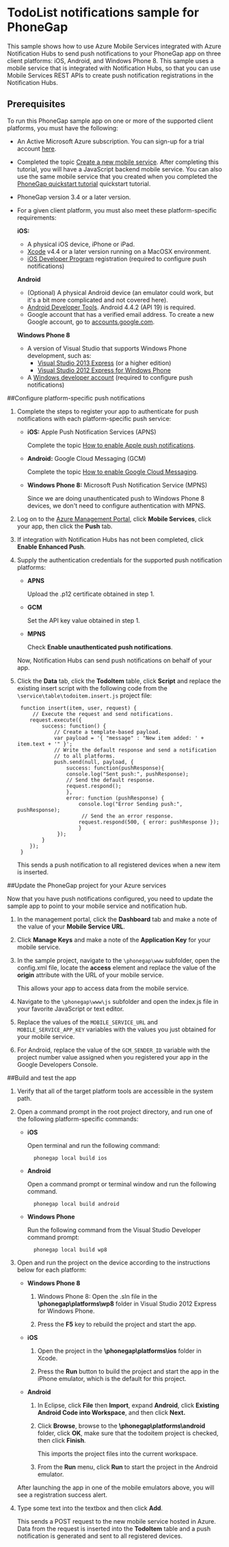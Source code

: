 # TodoList notifications sample for PhoneGap 

This sample shows how to use Azure Mobile Services integrated with Azure Notification Hubs to send push notifications to your PhoneGap app on three client platforms: iOS, Android, and Windows Phone 8. This sample uses a mobile service that is integrated with Notification Hubs, so that you can use Mobile Services REST APIs to create push notification registrations in the Notification Hubs.

## Prerequisites 
To run this PhoneGap sample app on one or more of the supported client platforms, you must have the following:

+ An Active Microsoft Azure subscription. You can sign-up for a trial account [here](http://www.windowsazure.com/en-us/pricing/free-trial/).
+ Completed the topic [Create a new mobile service]. After completing this tutorial, you will have a JavaScript backend mobile service. You can also use the same mobile service that you created when you completed the [PhoneGap quickstart tutorial](http://azure.microsoft.com/en-us/documentation/articles/mobile-services-javascript-backend-phonegap-get-started/) quickstart tutorial. 
+ PhoneGap version 3.4 or a later version.
+ For a given client platform, you must also meet these platform-specific requirements:

	**iOS:**
	+ A physical iOS device, iPhone or iPad.
	+ [Xcode](https://go.microsoft.com/fwLink/p/?LinkID=266532) v4.4 or a later version running on a MacOSX environment.
	+ [iOS Developer Program](https://developer.apple.com/programs/ios/develop.html) registration (required to configure push notifications)

	**Android**
	+ (Optional) A physical Android device (an emulator could work, but it's a bit more complicated and not covered here).
	+ [Android Developer Tools](). Android 4.4.2 (API 19) is required.
	+ Google account that has a verified email address. To create a new Google account, go to <a href="http://go.microsoft.com/fwlink/p/?linkid=268302&clcid=0x409" target="_blank">accounts.google.com</a>.

	**Windows Phone 8**
	+ A version of Visual Studio that supports Windows Phone development, such as:
		+ [Visual Studio 2013 Express](http://www.visualstudio.com/downloads/download-visual-studio-vs#d-express-windows-8) (or a higher edition)
		+ [Visual Studio 2012 Express for Windows Phone](https://go.microsoft.com/fwLink/p/?LinkID=268374)
	+ A [Windows developer account](http://msdn.microsoft.com/library/windows/apps/jj193592) (required to configure push notifications)

##Configure platform-specific push notifications 

1. Complete the steps to register your app to authenticate for push notifications with each platform-specific push service:

	+ **iOS:** Apple Push Notification Services (APNS)
	
		Complete the topic [How to enable Apple push notifications](http://azure.microsoft.com/en-us/documentation/articles/mobile-services-how-to-enable-apple-push-notifications/).

	+ **Android:** Google Cloud Messaging (GCM)

		Complete the topic [How to enable Google Cloud Messaging](http://azure.microsoft.com/en-us/documentation/articles/mobile-services-how-to-enable-google-cloud-messaging/).

	+ **Windows Phone 8:** Microsoft Push Notification Service (MPNS)
	 
		Since we are doing unauthenticated push to Windows Phone 8 devices, we don't need to configure authentication with MPNS.  
		
2. Log on to the [Azure Management Portal](https://manage.windowsazure.com/), click **Mobile Services**, click your app, then click the **Push** tab. 

3. If integration with Notification Hubs has not been completed, click **Enable Enhanced Push**. 

4. Supply the authentication credentials for the supported push notification platforms:

	+ **APNS**
		
		Upload the .p12 certificate obtained in step 1. 


	+ **GCM**
			
		Set the API key value obtained in step 1.  

	+ **MPNS**
			
		Check **Enable unauthenticated push notifications**.
 
	Now, Notification Hubs can send push notifications on behalf of your app.

5. Click the **Data** tab, click the **TodoItem** table, click **Script** and replace the existing insert script with the following code from the `\service\table\todoitem.insert.js` project file:

		function insert(item, user, request) {
		    // Execute the request and send notifications.
		   request.execute({
		       success: function() {                      
		           // Create a template-based payload.
		           var payload = '{ "message" : "New item added: ' + item.text + '" }';            
		           // Write the default response and send a notification
		           // to all platforms.            
		           push.send(null, payload, {               
		               success: function(pushResponse){
		               console.log("Sent push:", pushResponse);
		               // Send the default response.
		               request.respond();
		               },              
		               error: function (pushResponse) {
		                   console.log("Error Sending push:", pushResponse);
		                    // Send the an error response.
		                   request.respond(500, { error: pushResponse });
		                   }           
		            });                 
		       }
		   });   
		}

	This sends a push notification to all registered devices when a new item is inserted. 
		
 
##Update the PhoneGap project for your Azure services

Now that you have push notifications configured, you need to update the sample app to point to your mobile service and notification hub.

1. In the management portal, click the **Dashboard** tab and make a note of the value of your **Mobile Service URL**.

2. Click **Manage Keys** and make a note of the **Application Key** for your mobile service. 

3. In the sample project, navigate to the `\phonegap\www` subfolder, open the config.xml file, locate the **access** element and replace the value of the **origin** attribute with the URL of your mobile service.  

	This allows your app to access data from the mobile service.

4. Navigate to the `\phonegap\www\js` subfolder and open the index.js file in your favorite JavaScript or text editor.

5. Replace the values of the `MOBILE_SERVICE_URL` and `MOBILE_SERVICE_APP_KEY` variables with the values you just obtained for your mobile service.

6. For Android, replace the value of the `GCM_SENDER_ID` variable with the project number value assigned when you registered your app in the Google Developers Console.

##Build and test the app

1. Verify that all of the target platform tools are accessible in the system path. 

2. Open a command prompt in the root project directory, and run one of the following platform-specific commands: 

	+ **iOS**
 
		Open terminal and run the following command:

    		phonegap local build ios

	+ **Android**

		Open a command prompt or terminal window and run the following command. 

		    phonegap local build android

	+ **Windows Phone**

		Run the following command from the Visual Studio Developer command prompt:

    		phonegap local build wp8

3.	Open and run the project on the device according to the instructions below for each platform:

	+ **Windows Phone 8**

		1. Windows Phone 8: Open the .sln file in the **\phonegap\platforms\wp8** folder in Visual Studio 2012 Express for Windows Phone.
		
		2. Press the **F5** key to rebuild the project and start the app.

	+ **iOS**

		1. Open the project in the **\phonegap\platforms\ios** folder in Xcode.
		
		2. Press the **Run** button to build the project and start the app in the iPhone emulator, which is the default for this project.

	+ **Android**

		1. In Eclipse, click **File** then **Import**, expand **Android**, click **Existing Android Code into Workspace**, and then click **Next.** 
				
		2. Click **Browse**, browse to the **\phonegap\platforms\android** folder, click **OK**, make sure that the todoitem project is checked, then click **Finish**. 
		 
			This imports the project files into the current workspace.
		
		3. From the **Run** menu, click **Run** to start the project in the Android emulator.
			
	After launching the app in one of the mobile emulators above, you will see a registration success alert. 

6. Type some text into the textbox and then click **Add**.

	This sends a POST request to the new mobile service hosted in Azure. Data from the request is inserted into the **TodoItem** table and a push notification is generated and sent to all registered devices. 

[Create a new mobile service]: http://azure.microsoft.com/en-us/documentation/articles/mobile-services-javascript-backend-phonegap-get-started/mobile-services-how-to-create-new-service.md
